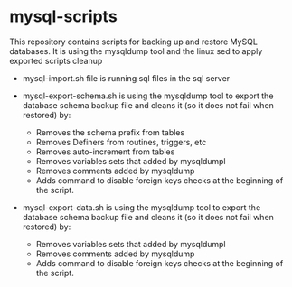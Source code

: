 # mysql-scripts
This repository contains scripts for backing up and restore MySQL databases.
It is using the mysqldump tool and the linux sed to apply exported scripts cleanup

- mysql-import.sh file is running sql files in the sql server

- mysql-export-schema.sh is using the mysqldump tool to export the database schema backup file and cleans it (so it does not fail when restored) by:
  - Removes the schema prefix from tables
  - Removes Definers from routines, triggers, etc
  - Removes auto-increment from tables
  - Removes variables sets that added by mysqldumpl
  - Removes comments added by mysqldump
  - Adds command to disable foreign keys checks at the beginning of the script.

- mysql-export-data.sh is using the mysqldump tool to export the database schema backup file and cleans it (so it does not fail when restored) by:
  - Removes variables sets that added by mysqldumpl
  - Removes comments added by mysqldump
  - Adds command to disable foreign keys checks at the beginning of the script.
